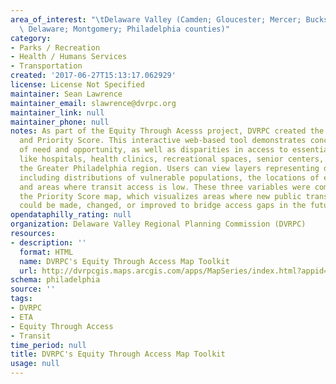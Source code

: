 ```yaml
---
area_of_interest: "\tDelaware Valley (Camden; Gloucester; Mercer; Bucks; Chester;\
  \ Delaware; Montgomery; Philadelphia counties)"
category: 
- Parks / Recreation
- Health / Humans Services
- Transportation
created: '2017-06-27T15:13:17.062929'
license: License Not Specified
maintainer: Sean Lawrence
maintainer_email: slawrence@dvrpc.org
maintainer_link: null
maintainer_phone: null
notes: As part of the Equity Through Acesss project, DVRPC created the ETA Map Toolkit
  and Priority Score. This interactive web-based tool demonstrates concentrations
  of need and opportunity, as well as disparities in access to essential health services
  like hospitals, health clinics, recreational spaces, senior centers, and more in
  the Greater Philadelphia region. Users can view layers representing different datasets
  including distributions of vulnerable populations, the locations of essential services,
  and areas where transit access is low. These three variables were combined to create
  the Priority Score map, which visualizes areas where new public transit connections
  could be made, changed, or improved to bridge access gaps in the future.
opendataphilly_rating: null
organization: Delaware Valley Regional Planning Commission (DVRPC)
resources:
- description: ''
  format: HTML
  name: DVRPC's Equity Through Access Map Toolkit
  url: http://dvrpcgis.maps.arcgis.com/apps/MapSeries/index.html?appid=06eab792a06044f89b5b7fadeef660ba
schema: philadelphia
source: ''
tags:
- DVRPC
- ETA
- Equity Through Access
- Transit
time_period: null
title: DVRPC's Equity Through Access Map Toolkit
usage: null
---
```

